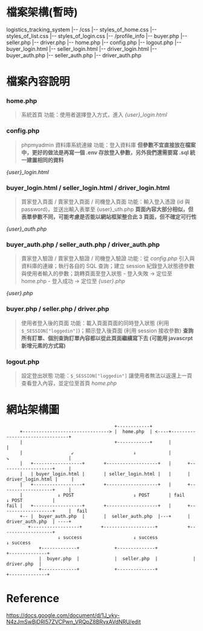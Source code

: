 # 檔案架構(暫時)
logistics_tracking_system
|-- /css 
      |-- styles_of_home.css
      |-- styles_of_list.css
      |-- styles_of_login.css
|-- /profile_info
      |-- buyer.php
      |-- seller.php
      |-- driver.php
|-- home.php 
|-- config.php
|-- logout.php
|-- buyer_login.html
|-- seller_login.html
|-- driver_login.html
|-- buyer_auth.php
|-- seller_auth.php
|-- driver_auth.php

# 檔案內容說明
### home.php
> 系統首頁
> 功能：使用者選擇登入方式，進入 *{user}_login.html*

### config.php
> phpmyadmin 資料庫系統連線
> 功能：登入資料庫
**但參數不宜直接放在檔案中，更好的做法是再寫一個 .env 存放登入參數，另外我們還需要寫 .sql 統一建置相同的資料**

*{user}_login.html*
### buyer_login.html / seller_login.html / driver_login.html
> 買家登入頁面 / 賣家登入頁面 / 司機登入頁面
> 功能：輸入登入憑證 (id 與 password)，並送出輸入表單至 {user}_uth.php
**頁面內容大部分相似，但表單參數不同，可能考慮是否能以網站框架整合此 3 頁面，但不確定可行性**

*{user}_auth.php*
### buyer_auth.php / seller_auth.php / driver_auth.php
> 賣家登入驗證 / 賣家登入驗證 / 司機登入驗證
> 功能：從 *config.php* 引入與資料庫的連線；執行各自的 SQL 查詢；建立 session 紀錄登入狀態德參數與使用者輸入的參數；跳轉頁面至登入狀態
    - 登入失敗 -> 定位至 home.php
    - 登入成功 -> 定位至 *{user}.php*

*{user}.php*
### buyer.php / seller.php / driver.php
> 使用者登入後的頁面
> 功能：載入頁面頁面的同時登入狀態 (利用 `$_SESSION["loggedin"]`)；顯示登入後頁面 (利用 session 接收參數)
**查詢所有訂單、個別查詢訂單內容都以從此頁面繼續寫下去 (可能用 javascrpt 新增元素的方式寫)**

### logout.php
> 設定登出狀態
> 功能：`$_SESSION["loggedin"]` 讓使用者無法以返還上一頁查看登入內容，並定位至首頁 *home.php*

# 網站架構圖
                                            +------------+
         +--------------------------------> |  home.php  | <----+--------------------------------+
         |                                  +------------+      |                                |      
         |                  ↙                      ↓            |         ↘                      | 
         |   +------------------+       +-------------------+   |      +-------------------+     |
         |   | buyer_login.html |       | seller_login.html |   |      | driver_login.html |     |
         |   +------------------+       +-------------------+   |      +-------------------+     |
         |             ↓ POST                      ↓ POST       | fail          ↓ POST           |
    fail |   +------------------+       +-------------------+   |      +-------------------+     |  fail
         +-- |  buyer_auth.php  |       |  seller_auth.php  |---+      |  driver_auth.php  | ----+ 
            +------------------+       +-------------------+           +-------------------+
                       ↓ success                   ↓ success                    ↓ success
                +-------------+             +--------------+             +--------------+
                |  buyer.php  |             |  seller.php  |             |  driver.php  |
                +-------------+             +--------------+             +--------------+
                
# Reference 
https://docs.google.com/document/d/1J_vky-N4zJmSwBjDRI57ZVCPwn_VRQpZ8BRyxAVdNRU/edit

